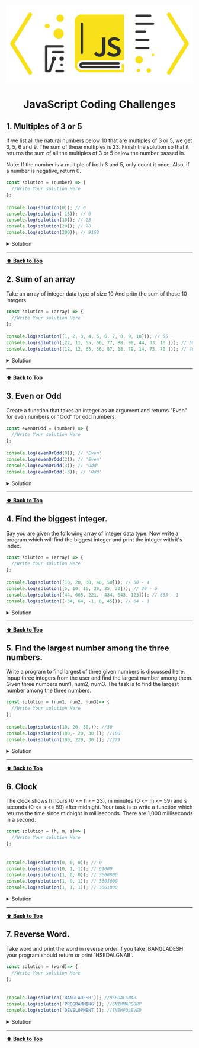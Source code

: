 ![javascript](images/logo.png)

<h1 align="center" id='header'>JavaScript Coding Challenges </h1>

## 1. Multiples of 3 or 5

If we list all the natural numbers below 10 that are multiples of 3 or 5, we get 3, 5, 6 and 9. The sum of these multiples is 23. Finish the solution so that it returns the sum of all the multiples of 3 or 5 below the number passed in.

Note: If the number is a multiple of both 3 and 5, only count it once. Also, if a number is negative, return 0.

```js
const solution = (number) => {
  //Write Your solution Here
};

console.log(solution(0)); // 0
console.log(solution(-15)); // 0
console.log(solution(10)); // 23
console.log(solution(20)); // 78
console.log(solution(200)); // 9168
```

<details><summary style="cursor:pointer">Solution</summary>

```js
const solution = (number) => {
  let sum = 0;
  for (let i = 0; i < number; i++) {
    if (i % 3 === 0 || i % 5 === 0) {
      sum += i;
    }
  }
  return sum;
};
```

</details>

---
**[⬆ Back to Top](#header)**

## 2. Sum of an array

Take an array of integer data type of size 10 And pritn the sum of those 10 integers.


```js
const solution = (array) => {
  //Write Your solution Here
};

console.log(solution([1, 2, 3, 4, 5, 6, 7, 8, 9, 10])); // 55
console.log(solution([22, 11, 55, 66, 77, 88, 99, 44, 33, 10 ])); // 505
console.log(solution([12, 12, 65, 36, 87, 18, 79, 14, 73, 70 ])); // 466
```

<details><summary style="cursor:pointer">Solution</summary>

```js

const solution = (array) =>{
    let sum = 0;
    for(let i = 0; i < array.length; i++){
        sum += array[i];
    }
    return sum;
};
```

</details>

---
**[⬆ Back to Top](#header)**


## 3. Even or Odd

Create a function that takes an integer as an argument and returns "Even" for even numbers or "Odd" for odd numbers.

```js
const evenOrOdd = (number) => {
  //Write Your solution Here
};

console.log(evenOrOdd(0)); // 'Even'
console.log(evenOrOdd(2)); // 'Even'
console.log(evenOrOdd(3)); // 'Odd'
console.log(evenOrOdd(-3)); // 'Odd'
```

<details><summary style="cursor:pointer">Solution</summary>

```js
//Solution 1
const evenOrOdd = number => number % 2 === 0 ? 'Even' : 'Odd';

//Solution 2
const evenOrOdd = (number) =>{
    if(number % 2 === 0){
        return 'Even';
    }else{
        return 'Odd';
    }
}
```

</details>

---
**[⬆ Back to Top](#header)**




## 4. Find the biggest integer.

Say you are given the following array of integer data type. Now write a program which will find the biggest integer and print the integer with it's index.

```js
const solution = (array) => {
  //Write Your solution Here
};

console.log(solution([10, 20, 30, 40, 50])); // 50 - 4
console.log(solution([5, 10, 15, 20, 25, 30])); // 30 - 5
console.log(solution([44, 665, 221, -434, 643, 123])); // 665 - 1
console.log(solution([-34, 64, -1, 0, 45])); // 64 - 1
```

<details><summary style="cursor:pointer">Solution</summary>

```js
const solution = (array) =>{
    let biggestNumber = 0;
    let index 
    for(let i = 0; i < array.length; i++){
        if(array[i] > biggestNumber){
            biggestNumber = array[i];
            index = i;
        }
    }
    return {biggestNumber, index};
}
```

</details>

---
**[⬆ Back to Top](#header)**




## 5.  Find the largest number among the three numbers.

Write a program to find largest of three given numbers is discussed here. Inpup three integers from the user and find the largest number among them. Given three numbers num1, num2, num3. The task is to find the largest number among the three numbers.
```js
const solution = (num1, num2, num3)=> {
  //Write Your solution Here
};

console.log(solution(10, 20, 30,)); //30
console.log(solution(100,- 20, 30,)); //100
console.log(solution(100, 229, 30,)); //229
```

<details><summary style="cursor:pointer">Solution</summary>

```js

const solution = (num1, num2, num3)=>{

    if(num1 > num2 && num1 > num3){
        return num1;
    }
    else if(num2 > num1 && num2 > num3){
        return num2;
    }else{
        return num3;
    }
}
```

</details>

---
**[⬆ Back to Top](#header)**



## 6. Clock

The clock shows h hours (0 <= h <= 23), m minutes (0 <= m <= 59) and s seconds (0 <= s <= 59) after midnight. Your task is to write a function which returns the time since midnight in milliseconds. There are 1,000 milliseconds in a second.

```js
const solution = (h, m, s)=> {
  //Write Your solution Here
};


console.log(solution(0, 0, 0)); // 0
console.log(solution(0, 1, 1)); // 61000
console.log(solution(1, 0, 0)); // 3600000
console.log(solution(1, 0, 1)); // 3601000
console.log(solution(1, 1, 1)); // 3661000
```

<details><summary>Solution</summary>

```js
const solution = (h, m, s) =>{
    if(0<=h <=23 && 0<= m <= 59 && 0 <= s <= 59){
        return (h * 60 * 60 + m * 60 + s ) * 1000;
    }
}

```

</details>

---

**[⬆ Back to Top](#header)**


## 7. Reverse Word.

Take word and print the word in reverse order if you take 'BANGLADESH' your program should return or print 'HSEDALGNAB'.

```js
const solution = (word)=> {
  //Write Your solution Here
};


console.log(solution('BANGLADESH')); //HSEDALGNAB
console.log(solution('PROGRAMMING')); //GNIMMARGORP
console.log(solution('DEVELOPMENT')); //TNEMPOLEVED
```

<details><summary>Solution</summary>

```js
const solution = (word) =>{
    let reverseWord = '';
    for(let i= word.length - 1; i >= 0; i--){
        reverseWord += word[i];
    }

    return reverseWord;
}

```

</details>

---

**[⬆ Back to Top](#header)**